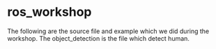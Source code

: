 # ros_workshop
The following are the source file and example which we did during the workshop.
The object_detection is the file which detect human.
